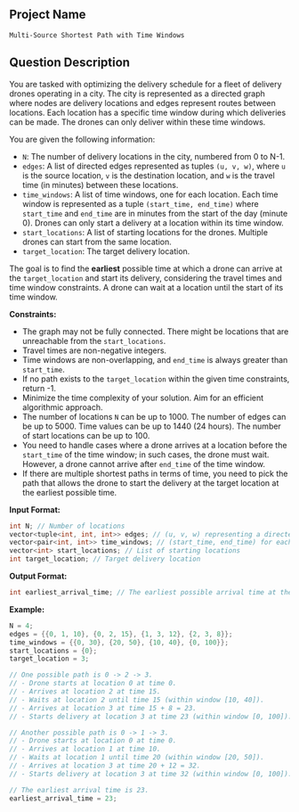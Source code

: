 ## Project Name

`Multi-Source Shortest Path with Time Windows`

## Question Description

You are tasked with optimizing the delivery schedule for a fleet of delivery drones operating in a city. The city is represented as a directed graph where nodes are delivery locations and edges represent routes between locations. Each location has a specific time window during which deliveries can be made. The drones can only deliver within these time windows.

You are given the following information:

*   `N`: The number of delivery locations in the city, numbered from 0 to N-1.
*   `edges`: A list of directed edges represented as tuples `(u, v, w)`, where `u` is the source location, `v` is the destination location, and `w` is the travel time (in minutes) between these locations.
*   `time_windows`: A list of time windows, one for each location. Each time window is represented as a tuple `(start_time, end_time)` where `start_time` and `end_time` are in minutes from the start of the day (minute 0). Drones can only start a delivery at a location within its time window.
*   `start_locations`: A list of starting locations for the drones. Multiple drones can start from the same location.
*   `target_location`: The target delivery location.

The goal is to find the **earliest** possible time at which a drone can arrive at the `target_location` and start its delivery, considering the travel times and time window constraints. A drone can wait at a location until the start of its time window.

**Constraints:**

*   The graph may not be fully connected. There might be locations that are unreachable from the `start_locations`.
*   Travel times are non-negative integers.
*   Time windows are non-overlapping, and `end_time` is always greater than `start_time`.
*   If no path exists to the `target_location` within the given time constraints, return -1.
*   Minimize the time complexity of your solution. Aim for an efficient algorithmic approach.
*   The number of locations `N` can be up to 1000. The number of edges can be up to 5000. Time values can be up to 1440 (24 hours). The number of start locations can be up to 100.
*   You need to handle cases where a drone arrives at a location before the `start_time` of the time window; in such cases, the drone must wait. However, a drone cannot arrive after `end_time` of the time window.
*   If there are multiple shortest paths in terms of time, you need to pick the path that allows the drone to start the delivery at the target location at the earliest possible time.

**Input Format:**

```cpp
int N; // Number of locations
vector<tuple<int, int, int>> edges; // (u, v, w) representing a directed edge from u to v with weight w
vector<pair<int, int>> time_windows; // (start_time, end_time) for each location
vector<int> start_locations; // List of starting locations
int target_location; // Target delivery location
```

**Output Format:**

```cpp
int earliest_arrival_time; // The earliest possible arrival time at the target location, or -1 if unreachable.
```

**Example:**

```cpp
N = 4;
edges = {{0, 1, 10}, {0, 2, 15}, {1, 3, 12}, {2, 3, 8}};
time_windows = {{0, 30}, {20, 50}, {10, 40}, {0, 100}};
start_locations = {0};
target_location = 3;

// One possible path is 0 -> 2 -> 3.
// - Drone starts at location 0 at time 0.
// - Arrives at location 2 at time 15.
// - Waits at location 2 until time 15 (within window [10, 40]).
// - Arrives at location 3 at time 15 + 8 = 23.
// - Starts delivery at location 3 at time 23 (within window [0, 100]).

// Another possible path is 0 -> 1 -> 3.
// - Drone starts at location 0 at time 0.
// - Arrives at location 1 at time 10.
// - Waits at location 1 until time 20 (within window [20, 50]).
// - Arrives at location 3 at time 20 + 12 = 32.
// - Starts delivery at location 3 at time 32 (within window [0, 100]).

// The earliest arrival time is 23.
earliest_arrival_time = 23;
```
